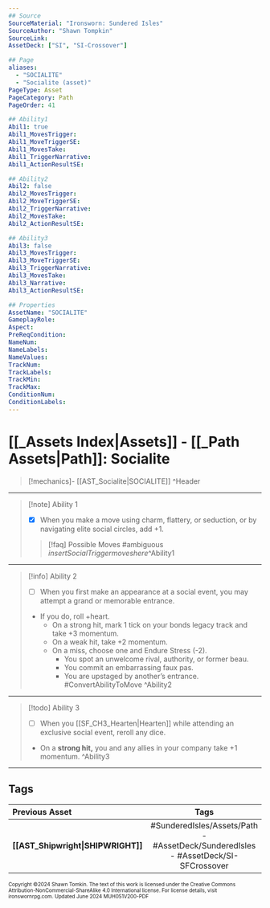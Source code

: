 ```yaml
---
## Source
SourceMaterial: "Ironsworn: Sundered Isles"
SourceAuthor: "Shawn Tompkin"
SourceLink: 
AssetDeck: ["SI", "SI-Crossover"]

## Page
aliases:
  - "SOCIALITE"
  - "Socialite (asset)"
PageType: Asset
PageCategory: Path
PageOrder: 41

## Ability1
Abil1: true
Abil1_MovesTrigger: 
Abil1_MoveTriggerSE: 
Abil1_MovesTake: 
Abil1_TriggerNarrative: 
Abil1_ActionResultSE: 

## Ability2
Abil2: false
Abil2_MovesTrigger: 
Abil2_MoveTriggerSE: 
Abil2_TriggerNarrative: 
Abil2_MovesTake: 
Abil2_ActionResultSE: 

## Ability3
Abil3: false
Abil3_MovesTrigger: 
Abil3_MoveTriggerSE: 
Abil3_TriggerNarrative: 
Abil3_MovesTake: 
Abil3_Narrative: 
Abil3_ActionResultSE: 

## Properties
AssetName: "SOCIALITE"
GameplayRole: 
Aspect: 
PreReqCondition: 
NameNum: 
NameLabels: 
NameValues: 
TrackNum: 
TrackLabels: 
TrackMin: 
TrackMax: 
ConditionNum: 
ConditionLabels: 
---
```

# [[_Assets Index|Assets]] - [[_Path Assets|Path]]: Socialite

> [!mechanics]- [[AST_Socialite|SOCIALITE]] ^Header
___
> [!note] Ability 1
> - [x] When you make a move using charm, flattery, or seduction, or by navigating elite social circles, add +1. 
> > [!faq] Possible Moves
> > #ambiguous _insertSocialTriggermoveshere_^Ability1
___
> [!info] Ability 2
> - [ ] When you first make an appearance at a social event, you may attempt a grand or memorable entrance.
> - If you do, roll +heart.
> 	- On a strong hit, mark 1 tick on your bonds legacy track and take +3 momentum.
> 	- On a weak hit, take +2 momentum.
> 	- On a miss, choose one and Endure Stress (-2).
> 		- You spot an unwelcome rival, authority, or former beau.
> 		- You commit an embarrassing faux pas. 
> 		- You are upstaged by another’s entrance. #ConvertAbilityToMove ^Ability2
___
> [!todo] Ability 3
> - [ ] When you [[SF_CH3_Hearten|Hearten]] while attending an exclusive social event, reroll any dice.
> - On a **strong hit,** you and any allies in your company take +1 momentum. ^Ability3
___
## Tags

| Previous Asset | Tags | Next Asset |
| :--- | :---: | ---: |
| **[[AST_Shipwright\|SHIPWRIGHT]]** | #SunderedIsles/Assets/Path - #AssetDeck/SunderedIsles - #AssetDeck/SI-SFCrossover | **[[AST_Sorcerer\|SORCERER]]** |

<font size=-2>Copyright ©2024 Shawn Tomkin. The text of this work is licensed under the Creative Commons Attribution-NonCommercial-ShareAlike 4.0 International license. For license details, visit ironswornrpg.com. Updated June 2024 MUH051V200-PDF</font>